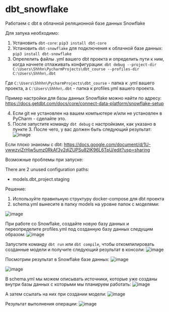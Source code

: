 # dbt_snowflake
Работаем с dbt в облачной реляционной базе данных Snowflake

Для запука необходимо: 
1. Установить `dbt-core`: `pip3 install dbt-core`
2. Установить `dbt-snowflake` для подключения к облачной базе данных: `pip3 install dbt-snowflake`
3. Опрелелить файлы .yml вашего dbt проекта и определить пути к ним, когда начнете отлаживать конфигурации: `dbt debug --project-dir C:\Users\Shhhn\PycharmProjects\dbt_course --profiles-dir C:\Users\Shhhn\.dbt`

Где `C:\Users\Shhhn\PycharmProjects\dbt_course` - папка к .yml вашего проекта, а `C:\Users\Shhhn\.dbt` - папка к profiles.yml вашего проекта.

Пример настройки для базы данных Snowflake можно найти по адресу: https://docs.getdbt.com/docs/core/connect-data-platform/snowflake-setup 

4. Если git не установлен на вашем компьютере и/или не установлен в PyCharm - сделайте это. 
5. После запустите команду `dbt debug` с настройками, как указано в пункте 3. После чего, у вас должен быть следующий результат:  
![image](https://github.com/user-attachments/assets/dcb8bfd6-21f6-4683-9d26-4c8209b676ec)

Если плохо знакомы с dbt: https://docs.google.com/document/d/1U-vwwzviZrHjw5umz0RkAf3y2djZUPSu82lK96L6TpU/edit?usp=sharing 

Возможные проблемы при запуске: 

There are 2 unused configuration paths:
- models.dbt_project.staging

Решение: 
1. Используйте правильную структуру docker-compose для dbt проекта
2. schema.yml вынесите в папку models на уровне папок с моделями:

![image](https://github.com/user-attachments/assets/737c8b91-6fd0-4287-906b-9ab8629b25e5)

При работе со Snowflake, создайте новую базу данных и переопределите profiles.yml под созданную базу данных следущим образом: 
![image](https://github.com/user-attachments/assets/1bcd56a4-6bbe-4ae8-b570-9ab76df7010e)

Запустите команду `dbt run` или `dbt compile`, чтобы откомпилировать созданные модели и получите следующий результат в консоли: 
![image](https://github.com/user-attachments/assets/81d11973-0078-4959-ad78-4d19a99b3212)

Посмотрим результат в Snowflake базе данных: 
![image](https://github.com/user-attachments/assets/66fff06a-d27b-4c32-8e52-b412c88314b7)

![image](https://github.com/user-attachments/assets/4a106d58-abe2-4390-b06d-4797ca409770)

В schema.yml мы можем описывать источники, которые уже созданы внутри базы данных с которыми мы планируем работать: 
![image](https://github.com/user-attachments/assets/91c970d7-cda3-4f53-a7fa-f515d54d1afa)

А затем ссылать на них при создании модели: 
![image](https://github.com/user-attachments/assets/48c490c5-14f9-4f40-a1d7-1e43b6ec1ebe)

Результат выполнения операции: 
![image](https://github.com/user-attachments/assets/18a734b8-573b-4779-926c-51163875f2b6)



